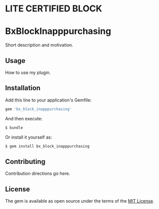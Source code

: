 # LITE CERTIFIED BLOCK
# BxBlockInapppurchasing
Short description and motivation.

## Usage
How to use my plugin.

## Installation
Add this line to your application's Gemfile:

```ruby
gem 'bx_block_inapppurchasing'
```

And then execute:
```bash
$ bundle
```

Or install it yourself as:
```bash
$ gem install bx_block_inapppurchasing
```

## Contributing
Contribution directions go here.

## License
The gem is available as open source under the terms of the [MIT License](https://opensource.org/licenses/MIT).
